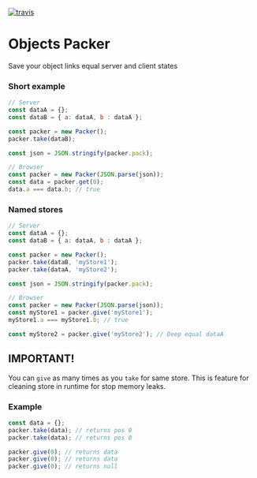 [![travis](http://img.shields.io/travis/belozer/objects-packer.svg?style=flat-square)](https://travis-ci.org/belozer/objects-packer)

Objects Packer
==============

Save your object links equal server and client states

### Short example

```js
// Server
const dataA = {};
const dataB = { a: dataA, b : dataA };

const packer = new Packer();
packer.take(dataB);

const json = JSON.stringify(packer.pack);
```

```js
// Browser
const packer = new Packer(JSON.parse(json));
const data = packer.get(0);
data.a === data.b; // true
```

### Named stores
```js
// Server
const dataA = {};
const dataB = { a: dataA, b : dataA };

const packer = new Packer();
packer.take(dataB, 'myStore1');
packer.take(dataA, 'myStore2');

const json = JSON.stringify(packer.pack);
```

```js
// Browser
const packer = new Packer(JSON.parse(json));
const myStore1 = packer.give('myStore1');
myStore1.a === myStore1.b; // true

const myStore2 = packer.give('myStore2'); // Deep equal dataA
```

## IMPORTANT!

You can `give` as many times as you `take` for same store.
This is feature for cleaning store in runtime for stop memory leaks.

### Example
```js
const data = {};
packer.take(data); // returns pos 0
packer.take(data); // returns pos 0

packer.give(0); // returns data
packer.give(0); // returns data
packer.give(0); // returns null
```
